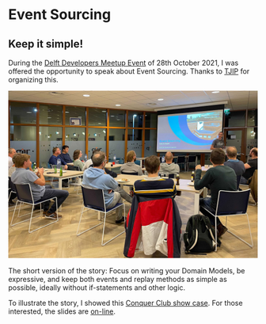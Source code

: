 ﻿# Event Sourcing
## Keep it simple!

During the [Delft Developers Meetup Event](https://www.meetup.com/delft-developers-group/events/281520687/)
of 28th October 2021, I was offered the opportunity to speak about Event
Sourcing. Thanks to [TJIP](https://tjip.com) for organizing this.

![Impression of the evening](2021-10-28_event_sourcing-keep_it_simple.jpg)

The short version of the story:
Focus on writing your Domain Models, be expressive, and keep both events and
replay methods as simple as possible, ideally without if-statements and other
logic.

 To illustrate the story, I showed this [Conquer Club show case](https://github.com/Qowaiv/qowaiv-domainmodel/tree/master/example).
 For those interested, the slides are [on-line](2021-10-28_event_sourcing-keep_it_simple.odp).
 